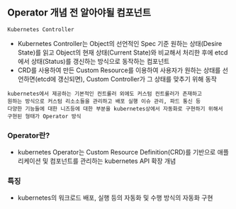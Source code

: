 ## Operator 개념 전 알아야될 컴포넌트

`Kubernetes Controller`
- Kubernetes Controller는 Object의 선언적인 Spec 기준 원하는 상태(Desire State)를 읽고 Object의 현재 상태(Current State)와 비교해서 처리한 후에 etcd에서 상태(Status)를 갱신하는 방식으로 동작하는 컴포넌트
- CRD를 사용하여 만든 Custom Resource를 이용하여 사용자가 원하는 상태를 선언하면(etcd에 갱신되면), Custom Controller가 그 상태를 맞추기 위해 동작

```
kubernetes에서 제공하는 기본적인 컨트롤러 외에도 커스텀 컨트롤러가 존재하고 
원하는 방식으로 커스텀 리소소들을 관리하고 배포 실행 이슈 관리, 파드 통신 등 
다양한 기능들에 대한 니즈등에 대한 부분을 kubernetes상에서 자동화로 구현하기 위해서 구현된 형태가 Operator 방식
```

### Operator란?
- kubernetes Operator는 Custom Resource Definition(CRD)를 기반으로 애플리케이션 및 컴포넌트를 관리하는 kubernetes API 확장 개념

### 특징
- kubernetes의 워크로드 배포, 실행 등의 자동화 및 수행 방식의 자동화 구현